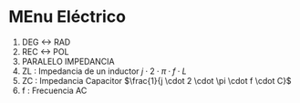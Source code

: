 # MEnu Eléctrico

1. DEG <-> RAD
2. REC <-> POL
3. PARALELO IMPEDANCIA
4. ZL : Impedancia de un inductor $j \cdot 2  \cdot \pi \cdot f \cdot L$
5. ZC : Impedancia Capacitor $\frac{1}{j \cdot 2 \cdot \pi \cdot f \cdot C}$
6. f : Frecuencia AC
